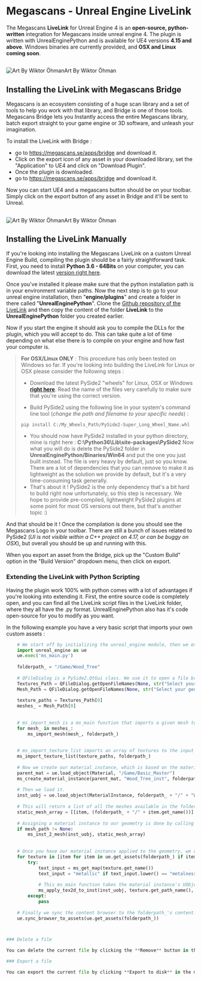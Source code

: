 # Megascans - Unreal Engine LiveLink

The Megascans **LiveLink** for Unreal Engine 4 is an **open-source, python-written** integration for Megascans inside unreal engine 4. The plugin is written with UnrealEnginePython and is available for UE4 versions **4.15 and above**.
Windows binaries are currently provided, and **OSX and Linux coming soon**.
##
![Art By Wiktor Öhman](https://cdnb.artstation.com/p/assets/images/images/011/106/221/large/wiktor-ohman-final-unbranded.jpg?1527869888)Art By Wiktor Öhman

## Installing the LiveLink with Megascans Bridge
Megascans is an ecosystem consisting of a huge scan library and a set of tools to help you work with that library, and Bridge is one of those tools.
Megascans Bridge lets you Instantly access the entire Megascans library, batch export straight to your game engine or 3D software, and unleash your imagination.

To install the LiveLink with Bridge :
- go to https://megascans.se/apps/bridge and download it.
- Click on the export icon of any asset in your downloaded library, set the "Application" to UE4 and click on "Download Plugin".
- Once the plugin is downloaded.
- go to https://megascans.se/apps/bridge and download it.

Now you can start UE4 and a megascans button should be on your toolbar. Simply click on the export button of any asset in Bridge and it'll be sent to Unreal.

##
![Art By Wiktor Öhman](https://cdnb.artstation.com/p/assets/images/images/010/357/747/large/wiktor-ohman-pubg.jpg?1523996697)Art By Wiktor Öhman

## Installing the LiveLink Manually
If you're looking into installing the Megascans LiveLink on a custom Unreal Engine Build, compiling the plugin should be a fairly straightforward task.
First, you need to install **Python 3.6 - 64Bits** on your computer, you can download the latest [version right here](https://www.python.org/downloads/).

Once you've installed it please make sure that the python installation path is in your environment variable paths.
Now the next step is to go to your unreal engine installation, then "**engine/plugins**" and create a folder in there called "**UnrealEnginePython**". Clone the [Github repository of the LiveLink](https://github.com/Quixel/Megascans-UE4LiveLink) and then copy the content of the folder **LiveLink** to the **UnrealEnginePython** folder you created earlier.

Now if you start the engine it should ask you to compile the DLLs for the plugin, which you will accept to do.
This can take quite a lot of time depending on what else there is to compile on your engine and how fast your computer is.

> **For OSX/Linux ONLY** : This procedure has only been tested on Windows so far. If you're looking into building the LiveLink for Linux or OSX please consider the following steps :
>
>  - Download the latest PySide2 "wheels" for Linux, OSX or Windows **[right here](http://download.qt.io/snapshots/ci/pyside/dev/latest/pyside2/)**. Read the name of the files very carefully to make sure that you're using the correct version.
>  
>  - Build PySide2 using the following line in your system's command line tool (*change the path and filename to your specific needs*) : 
> ```
> pip install C:/My_Wheels_Path/PySide2-Super_Long_Wheel_Name.whl
> ```
> - You should now have PySide2 installed in your python directory, mine is right here :
>      **C:\Python36\Lib\site-packages\PySide2**
> Now what you will do is delete the PySide2 folder in **UnrealEnginePython/Binaries/Win64** and put the one you just built instead.
> The file is very heavy by default, just so you know. There are a lot of dependencies that you can remove to make it as lightweight as the solution we provide by default, but it's a very time-consuming task generally.
> - That's about it ! PySide2 is the only dependency that's a bit hard to build right now unfortunately, so this step is necessary. We hope to provide pre-compiled, lightweight PySide2 plugins at some point for most OS versions out there, but that's another topic :) 

And that should be it ! Once the compilation is done you should see the Megascans Logo in your toolbar. There are still a bunch of issues related to PySide2 (*UI is not visible within a C++ project on 4.17, or can be buggy on OSX*), but overall you should be up and running with this.

When you export an asset from the Bridge, pick up the "Custom Build" option in the "Build Version" dropdown menu, then click on export.


### Extending the LiveLink with Python Scripting

Having the plugin work 100% with python comes with a lot of advantages if you're looking into extending it.
First, the entire source code is completely open, and you can find all the LiveLink script files in the LiveLink folder, where they all have the .py format.
UnrealEnginePython also has it's code open-source for you to modify as you want.

In the following example you have a very basic script that imports your own custom assets :

```python
    # We start off by initializing the unreal_engine module, then we execute the Megascans LiveLink's ms_main.
    import unreal_engine as ue
    ue.exec('ms_main.py')
    
    folderpath_ = "/Game/Wood_Tree"
    
    # QFileDialog is a PySide2.QtGui class. We use it to open a file browser for the texture maps and another one for the mesh files.
    Textures_Path = QFileDialog.getOpenFileNames(None, str("Select your texture maps"), "", str("Image Files (*.png *.jpg)"))
    Mesh_Path = QFileDialog.getOpenFileNames(None, str("Select your geometry files"), "", str("Image Files (*.fbx *.obj)"))
    
    texture_paths = Textures_Path[0]
    meshes_ = Mesh_Path[0]
    
    
    # ms_import_mesh is a ms_main function that imports a given mesh to the input path folderpath_.
    for mesh_ in meshes_:
        ms_import_mesh(mesh_, folderpath_)
    
    
    # ms_import_texture_list imports an array of textures to the input path folderpath_.
    ms_import_texture_list(texture_paths, folderpath_)
    
    # Now we create our material instance, which is based on the material Basic_Master.
    parent_mat = ue.load_object(Material, "/Game/Basic_Master")
    ms_create_material_instance(parent_mat, "Wood_Tree_inst", folderpath_)
    
    # Then we load it.
    inst_uobj = ue.load_object(MaterialInstance, folderpath_ + "/" + "Wood_Tree_inst")
    
    # This will return a list of all the meshes available in the folderpath_ folder.
    static_mesh_array = [[item, (folderpath_ + "/" + item.get_name())] for item in ue.get_assets(folderpath_) if item.is_a(StaticMesh)]
    
    # Assigning a material instance to our geometry is done by calling ms_main's ms_inst_2_mesh function.
    if mesh_path != None:
        ms_inst_2_mesh(inst_uobj, static_mesh_array)
    
    
    # Once you have our material instance applied to the geometry, we can start applying the textures from texture_paths to the material instance.
    for texture in [item for item in ue.get_assets(folderpath_) if item.is_a(Texture2D)]:
        try:
            text_input = ms_get_map(texture.get_name())
            text_input = "metallic" if text_input.lower() == "metalness" else text_input
    
            # This ms_main function takes the material instance's UObject, the texture's name and an str of the map type (albedo, normal, etc...).
            ms_apply_tex2d_to_inst(inst_uobj, texture.get_path_name(), text_input)
        except:
            pass
    
    # Finally we sync the content browser to the folderpath_'s content.
    ue.sync_browser_to_assets(ue.get_assets(folderpath_))



### Delete a file

You can delete the current file by clicking the **Remove** button in the file explorer. The file will be moved into the **Trash** folder and automatically deleted after 7 days of inactivity.

### Export a file

You can export the current file by clicking **Export to disk** in the menu. You can choose to export the file as
